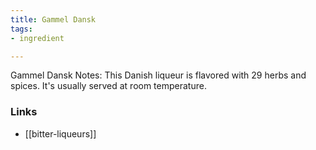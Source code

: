 ```yaml
---
title: Gammel Dansk
tags:
- ingredient

---
```

Gammel Dansk Notes: This Danish liqueur is flavored with 29 herbs and spices. It's usually served at room temperature.

### Links

* [[bitter-liqueurs]]
